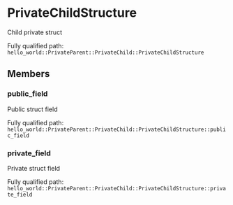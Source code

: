 # PrivateChildStructure

Child private struct


Fully qualified path: `hello_world::PrivateParent::PrivateChild::PrivateChildStructure`

## Members

### public_field

Public struct field

Fully qualified path: `hello_world::PrivateParent::PrivateChild::PrivateChildStructure::public_field`


### private_field

Private struct field

Fully qualified path: `hello_world::PrivateParent::PrivateChild::PrivateChildStructure::private_field`


